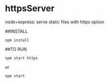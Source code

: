 # httpsServer
node+express: serve static files with https option


##INSTALL

`npm install`


##TO RUN

`npm start https`

or 

`npm start`
